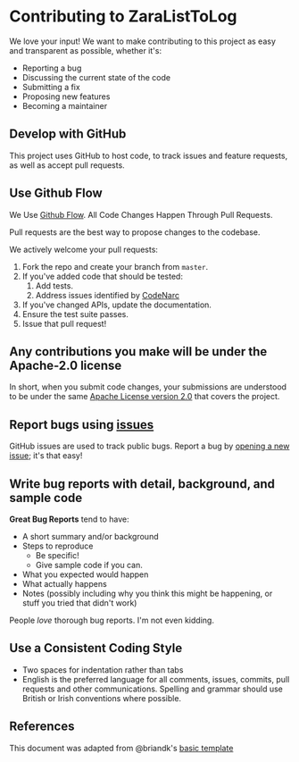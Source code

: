 # Contributing to ZaraListToLog

We love your input! We want to make contributing to this project as easy and
transparent as possible, whether it's:

- Reporting a bug
- Discussing the current state of the code
- Submitting a fix
- Proposing new features
- Becoming a maintainer

## Develop with GitHub

This project uses GitHub to host code, to track issues and feature requests, as
well as accept pull requests.

## Use Github Flow

We Use [Github Flow]. All Code Changes Happen Through Pull Requests.

Pull requests are the best way to propose changes to the codebase.

We actively welcome your pull requests:

1. Fork the repo and create your branch from `master`.
2. If you've added code that should be tested:
   1. Add tests.
   2. Address issues identified by [CodeNarc]
3. If you've changed APIs, update the documentation.
4. Ensure the test suite passes.
5. Issue that pull request!

## Any contributions you make will be under the Apache-2.0 license

In short, when you submit code changes, your submissions are understood to be
under the same [Apache License version 2.0] that covers the project.

## Report bugs using [issues]

GitHub issues are used to track public bugs. Report a bug by
[opening a new issue]; it's that easy!

## Write bug reports with detail, background, and sample code

**Great Bug Reports** tend to have:

- A short summary and/or background
- Steps to reproduce
  - Be specific!
  - Give sample code if you can.
- What you expected would happen
- What actually happens
- Notes (possibly including why you think this might be happening, or stuff you
  tried that didn't work)

People *love* thorough bug reports. I'm not even kidding.

## Use a Consistent Coding Style

- Two spaces for indentation rather than tabs
- English is the preferred language for all comments, issues, commits, pull
requests and other communications. Spelling and grammar should use British or
Irish conventions where possible.

## References

This document was adapted from @briandk's [basic template]

[issues]: https://github.com/TerryEbdon/ZaraListToLog/issues
[opening a new issue]: https://github.com/TerryEbdon/ZaraListToLog/issues
[basic template]: https://gist.github.com/briandk/3d2e8b3ec8daf5a27a62
[Apache License version 2.0]: https://www.apache.org/licenses/LICENSE-2.0
[CodeNarc]: https://codenarc.org/
[Github Flow]: https://docs.github.com/en/get-started/using-github/github-flow
